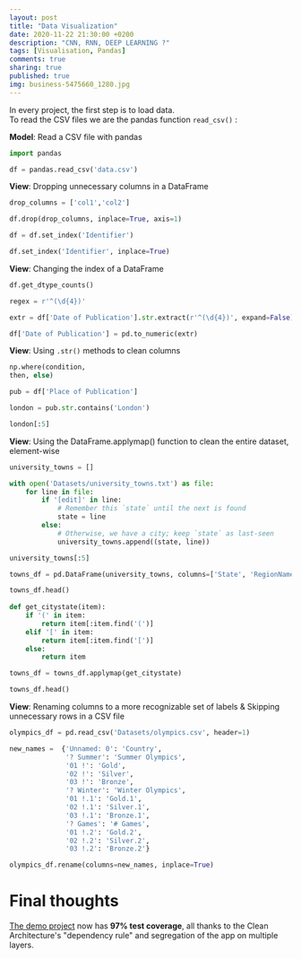 ```yaml
---
layout: post
title: "Data Visualization"
date: 2020-11-22 21:30:00 +0200
description: "CNN, RNN, DEEP LEARNING ?"
tags: [Visualisation, Pandas]
comments: true
sharing: true
published: true
img: business-5475660_1280.jpg
---
```



 In every project, the first step is to load data.  
To read the CSV files we are the pandas function `read_csv()` :


**Model**: Read a CSV file with pandas

```python
import pandas

df = pandas.read_csv('data.csv') 
```

**View**: Dropping unnecessary columns in a DataFrame

```python
drop_columns = ['col1','col2']

df.drop(drop_columns, inplace=True, axis=1)

df = df.set_index('Identifier')

df.set_index('Identifier', inplace=True)
```

**View**: Changing the index of a DataFrame

```python
df.get_dtype_counts()

regex = r'^(\d{4})'

extr = df['Date of Publication'].str.extract(r'^(\d{4})', expand=False)

df['Date of Publication'] = pd.to_numeric(extr)
```

**View**: Using `.str()` methods to clean columns

```python
np.where(condition,
then, else)

pub = df['Place of Publication']

london = pub.str.contains('London')

london[:5]
```

**View**: Using the DataFrame.applymap() function to clean the entire dataset, element-wise

```python
university_towns = []

with open('Datasets/university_towns.txt') as file:
    for line in file:
        if '[edit]' in line:
            # Remember this `state` until the next is found
            state = line
        else:
            # Otherwise, we have a city; keep `state` as last-seen
            university_towns.append((state, line))

university_towns[:5]

towns_df = pd.DataFrame(university_towns, columns=['State', 'RegionName'])

towns_df.head()
 
def get_citystate(item):
    if '(' in item:
        return item[:item.find('(')]
    elif '[' in item:
        return item[:item.find('[')]
    else:
        return item

towns_df = towns_df.applymap(get_citystate)

towns_df.head()
```

**View**: Renaming columns to a more recognizable set of labels & Skipping unnecessary rows in a CSV file

```python
olympics_df = pd.read_csv('Datasets/olympics.csv', header=1)

new_names =  {'Unnamed: 0': 'Country',
              '? Summer': 'Summer Olympics',
              '01 !': 'Gold',
              '02 !': 'Silver',
              '03 !': 'Bronze',
              '? Winter': 'Winter Olympics',
              '01 !.1': 'Gold.1',
              '02 !.1': 'Silver.1',
              '03 !.1': 'Bronze.1',
              '? Games': '# Games',
              '01 !.2': 'Gold.2',
              '02 !.2': 'Silver.2',
              '03 !.2': 'Bronze.2'}

olympics_df.rename(columns=new_names, inplace=True)
```

# Final thoughts

[The demo project](https://github.com/nalexn/clean-architecture-swiftui) now has **97% test coverage**, all thanks to the Clean Architecture's "dependency rule" and segregation of the app on multiple layers.